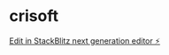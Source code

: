 # crisoft

[Edit in StackBlitz next generation editor ⚡️](https://stackblitz.com/~/github.com/ConanDevP/crisoft)